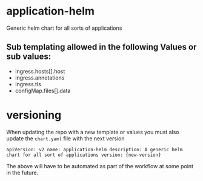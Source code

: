 # application-helm
Generic helm chart for all sorts of applications

## Sub templating allowed in the following Values or sub values:

- ingress.hosts[].host
- ingress.annotations
- ingress.tls
- configMap.files[].data

# versioning

When updating the repo with a new template or values you must also update the `chart.yaml` file with the next version

`apiVersion: v2
name: application-helm
description: A generic helm chart for all sort of applications
version: {new-version}`

The above will have to be automated as part of the workflow at some point in the future.
